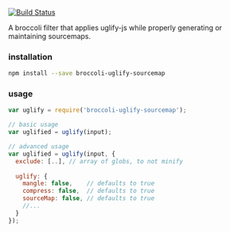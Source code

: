 [![Build Status](https://travis-ci.org/ember-cli/broccoli-uglify-sourcemap.svg?branch=master)](https://travis-ci.org/ember-cli/broccoli-uglify-sourcemap)

A broccoli filter that applies uglify-js while properly generating or
maintaining sourcemaps.

### installation

```sh
npm install --save broccoli-uglify-sourcemap
```

### usage

```js
var uglify = require('broccoli-uglify-sourcemap');

// basic usage
var uglified = uglify(input);

// advanced usage
var uglified = uglify(input, {
  exclude: [..], // array of globs, to not minify
  
  uglify: {
    mangle: false,    // defaults to true
    compress: false,  // defaults to true
    sourceMap: false, // defaults to true
    //...
  }
});
```
